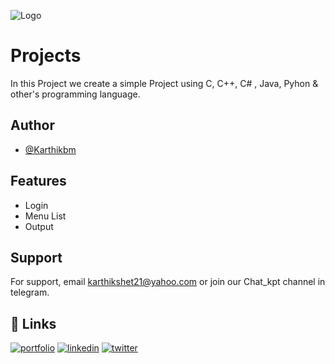 
![Logo]([[[[[https://i.postimg.cc/Y9rpPLLJ/Karthik-shet.png](https://imagekit.io/tools/asset-public-link?detail=%7B%22name%22%3A%22screenshot_1739811304884.png%22%2C%22type%22%3A%22image%2Fpng%22%2C%22signedurl_expire%22%3A%222028-02-17T16%3A55%3A06.304Z%22%2C%22signedUrl%22%3A%22https%3A%2F%2Fmedia-hosting.imagekit.io%2F%2F31664d1558ef425a%2Fscreenshot_1739811304884.png%3FExpires%3D1834419306%26Key-Pair-Id%3DK2ZIVPTIP2VGHC%26Signature%3DyYhjN~JU4glysr~zbSKABJtnf5JL55nyDoTxweXl3xUzwqDcczG1O7ssWoIEoW1Q2ynLNaEnj-lwweSslLLfjQpOEOvGkn~kgNeVew-rJEjErr4IrrAP2FGSGxdEgZsmiZv8CG2VXCRGZ8vxpohKnJSKhGlf878HT3A2FnS4Oyhzx4bfinDE5XaS4IXk66djbThY-kldHMrLMWe3D-sRZYJVjl3mljWkMzmjF0tNbzF7n3rSTlqtGLm8g~ijlBN0I3PLGzDhk0LYxFEJmQyV9G80Rn1gtCAz2A9VAiE1yCjNT81q6u~8i5FL2~m6oyKF3bIkax8OiVPMFCYzYB4I0g__%22%7D)](https://media-hosting.imagekit.io//31664d1558ef425a/screenshot_1739811304884.png?Expires=1834419306&Key-Pair-Id=K2ZIVPTIP2VGHC&Signature=yYhjN~JU4glysr~zbSKABJtnf5JL55nyDoTxweXl3xUzwqDcczG1O7ssWoIEoW1Q2ynLNaEnj-lwweSslLLfjQpOEOvGkn~kgNeVew-rJEjErr4IrrAP2FGSGxdEgZsmiZv8CG2VXCRGZ8vxpohKnJSKhGlf878HT3A2FnS4Oyhzx4bfinDE5XaS4IXk66djbThY-kldHMrLMWe3D-sRZYJVjl3mljWkMzmjF0tNbzF7n3rSTlqtGLm8g~ijlBN0I3PLGzDhk0LYxFEJmQyV9G80Rn1gtCAz2A9VAiE1yCjNT81q6u~8i5FL2~m6oyKF3bIkax8OiVPMFCYzYB4I0g__)](https://media-hosting.imagekit.io//31664d1558ef425a/screenshot_1739811304884.png?Expires=1834419306&Key-Pair-Id=K2ZIVPTIP2VGHC&Signature=yYhjN~JU4glysr~zbSKABJtnf5JL55nyDoTxweXl3xUzwqDcczG1O7ssWoIEoW1Q2ynLNaEnj-lwweSslLLfjQpOEOvGkn~kgNeVew-rJEjErr4IrrAP2FGSGxdEgZsmiZv8CG2VXCRGZ8vxpohKnJSKhGlf878HT3A2FnS4Oyhzx4bfinDE5XaS4IXk66djbThY-kldHMrLMWe3D-sRZYJVjl3mljWkMzmjF0tNbzF7n3rSTlqtGLm8g~ijlBN0I3PLGzDhk0LYxFEJmQyV9G80Rn1gtCAz2A9VAiE1yCjNT81q6u~8i5FL2~m6oyKF3bIkax8OiVPMFCYzYB4I0g__)](https://imgcdn.dev/i/YYHBNg)](https://imgcdn.dev/i/YYHBNg))


# Projects

In this Project we create a simple Project using C, C++, C# , Java, Pyhon & other's programming language.




## Author

- [@Karthikbm](https://www.github.com/Karthikbm33)


## Features

- Login 
- Menu List
- Output




## Support

For support, email karthikshet21@yahoo.com or join our Chat_kpt channel in telegram.


## 🔗 Links
[![portfolio](https://img.shields.io/badge/my_portfolio-000?style=for-the-badge&logo=ko-fi&logoColor=white)](https://linktr.ee/karthikshet)
[![linkedin](https://img.shields.io/badge/linkedin-0A66C2?style=for-the-badge&logo=linkedin&logoColor=white)](https://www.linkedin.com/in/karthik-shet-9a15b4277)
[![twitter](https://img.shields.io/badge/twitter-1DA1F2?style=for-the-badge&logo=twitter&logoColor=white)](https://twitter.com/Karthikshetbmw?t=RnazVPYvgqVJ4kJFfZidQQ&s=09)

